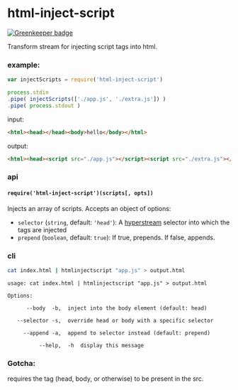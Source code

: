 # html-inject-script

[![Greenkeeper badge](https://badges.greenkeeper.io/kumavis/html-inject-script.svg)](https://greenkeeper.io/)

Transform stream for injecting script tags into html.

### example:

```js
var injectScripts = require('html-inject-script')

process.stdin
.pipe( injectScripts(['./app.js', './extra.js']) )
.pipe( process.stdout )
```

input:
```html
<html><head></head><body>hello</body></html>
```
output:
```html
<html><head><script src="./app.js"></script><script src="./extra.js"></script></head><body>hello</body></html>
```

### api

#### `require('html-inject-script')(scripts[, opts])`

Injects an array of scripts. Accepts an object of options:
- `selector` (`string`, default: `'head'`): A [hyperstream](https://github.com/substack/hyperstream) selector into which the tags are injected
- `prepend` (`boolean`, default: `true`): If true, prepends. If false, appends.

### cli

```bash
cat index.html | htmlinjectscript "app.js" > output.html
```

```
usage: cat index.html | htmlinjectscript "app.js" > output.html

Options:

      --body  -b,  inject into the body element (default: head)

   --selector -s,  override head or body with a specific selector

     --append -a,  append to selector instead (default: prepend)

          --help,  -h  display this message
```

### Gotcha:
requires the tag (head, body, or otherwise) to be present in the src.
